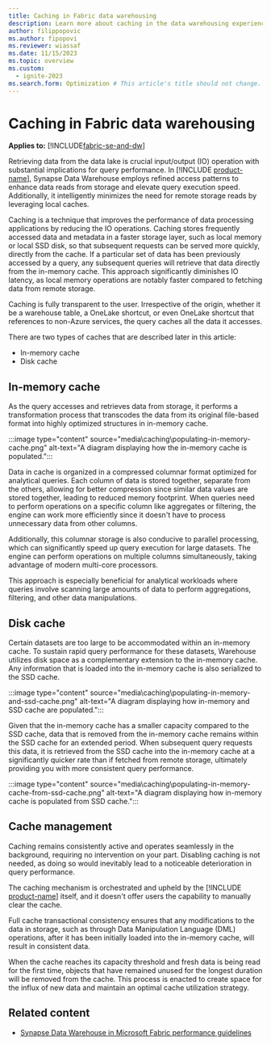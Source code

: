 ```yaml
---
title: Caching in Fabric data warehousing
description: Learn more about caching in the data warehousing experience.
author: filippopovic
ms.author: fipopovi
ms.reviewer: wiassaf
ms.date: 11/15/2023
ms.topic: overview
ms.custom:
  - ignite-2023
ms.search.form: Optimization # This article's title should not change. If so, contact engineering.
---
```

# Caching in Fabric data warehousing

**Applies to:** [!INCLUDE[fabric-se-and-dw](includes/applies-to-version/fabric-se-and-dw.md)]

Retrieving data from the data lake is crucial input/output (IO) operation with substantial implications for query performance. In [!INCLUDE [product-name](../includes/product-name.md)], Synapse Data Warehouse employs refined access patterns to enhance data reads from storage and elevate query execution speed. Additionally, it intelligently minimizes the need for remote storage reads by leveraging local caches.

Caching is a technique that improves the performance of data processing applications by reducing the IO operations. Caching stores frequently accessed data and metadata in a faster storage layer, such as local memory or local SSD disk, so that subsequent requests can be served more quickly, directly from the cache. If a particular set of data has been previously accessed by a query, any subsequent queries will retrieve that data directly from the in-memory cache. This approach significantly diminishes IO latency, as local memory operations are notably faster compared to fetching data from remote storage.

Caching is fully transparent to the user. Irrespective of the origin, whether it be a warehouse table, a OneLake shortcut, or even OneLake shortcut that references to non-Azure services, the query caches all the data it accesses.

There are two types of caches that are described later in this article:

- In-memory cache
- Disk cache

## In-memory cache

As the query accesses and retrieves data from storage, it performs a transformation process that transcodes the data from its original file-based format into highly optimized structures in in-memory cache. 

:::image type="content" source="media\caching\populating-in-memory-cache.png" alt-text="A diagram displaying how the in-memory cache is populated.":::

Data in cache is organized in a compressed columnar format optimized for analytical queries. Each column of data is stored together, separate from the others, allowing for better compression since similar data values are stored together, leading to reduced memory footprint. When queries need to perform operations on a specific column like aggregates or filtering, the engine can work more efficiently since it doesn't have to process unnecessary data from other columns.

Additionally, this columnar storage is also conducive to parallel processing, which can significantly speed up query execution for large datasets. The engine can perform operations on multiple columns simultaneously, taking advantage of modern multi-core processors. 

This approach is especially beneficial for analytical workloads where queries involve scanning large amounts of data to perform aggregations, filtering, and other data manipulations.

## Disk cache

Certain datasets are too large to be accommodated within an in-memory cache. To sustain rapid query performance for these datasets, Warehouse utilizes disk space as a complementary extension to the in-memory cache. Any information that is loaded into the in-memory cache is also serialized to the SSD cache.

:::image type="content" source="media\caching\populating-in-memory-and-ssd-cache.png" alt-text="A diagram displaying how in-memory and SSD cache are populated.":::

Given that the in-memory cache has a smaller capacity compared to the SSD cache, data that is removed from the in-memory cache remains within the SSD cache for an extended period. When subsequent query requests this data, it is retrieved from the SSD cache into the in-memory cache at a significantly quicker rate than if fetched from remote storage, ultimately providing you with more consistent query performance.

:::image type="content" source="media\caching\populating-in-memory-cache-from-ssd-cache.png" alt-text="A diagram displaying how in-memory cache is populated from SSD cache.":::

## Cache management

Caching remains consistently active and operates seamlessly in the background, requiring no intervention on your part. Disabling caching is not needed, as doing so would inevitably lead to a noticeable deterioration in query performance.

The caching mechanism is orchestrated and upheld by the [!INCLUDE [product-name](../includes/product-name.md)] itself, and it doesn't offer users the capability to manually clear the cache.

Full cache transactional consistency ensures that any modifications to the data in storage, such as through Data Manipulation Language (DML) operations, after it has been initially loaded into the in-memory cache, will result in consistent data.

When the cache reaches its capacity threshold and fresh data is being read for the first time, objects that have remained unused for the longest duration will be removed from the cache. This process is enacted to create space for the influx of new data and maintain an optimal cache utilization strategy.

## Related content

- [Synapse Data Warehouse in Microsoft Fabric performance guidelines](guidelines-warehouse-performance.md)
